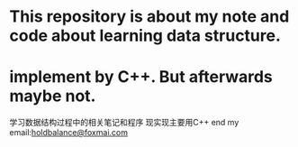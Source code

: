# This repository is about my note and code about learning data structure.
# implement by C++. But afterwards maybe not.
学习数据结构过程中的相关笔记和程序
现实现主要用C++
end
my email:holdbalance@foxmai.com
